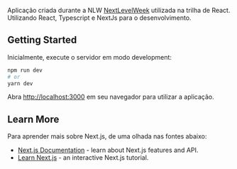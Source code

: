 Aplicação criada durante a NLW [NextLevelWeek](https://nextlevelweek.com/) utilizada na trilha de React. Utilizando React, Typescript e NextJs para o desenvolvimento.

## Getting Started

Inicialmente, execute o servidor em modo development:

```bash
npm run dev
# or
yarn dev
```

Abra [http://localhost:3000](http://localhost:3000) em seu navegador para utilizar a aplicação.

## Learn More

Para aprender mais sobre Next.js, de uma olhada nas fontes abaixo:

- [Next.js Documentation](https://nextjs.org/docs) - learn about Next.js features and API.
- [Learn Next.js](https://nextjs.org/learn) - an interactive Next.js tutorial.
